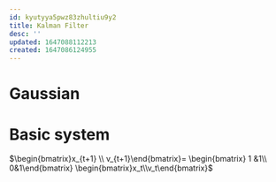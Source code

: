 ```yaml
---
id: kyutyya5pwz83zhultiu9y2
title: Kalman Filter
desc: ''
updated: 1647088112213
created: 1647086124955
---
```


# Gaussian



# Basic system
$\begin{bmatrix}x_{t+1} \\
v_{t+1}\end{bmatrix}=
\begin{bmatrix} 1 &1\\ 0&1\end{bmatrix}
\begin{bmatrix}x_t\\v_t\end{bmatrix}$

